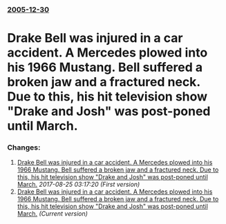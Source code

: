 ### [2005-12-30](/news/2005/12/30/index.md)

#  Drake Bell was injured in a car accident. A Mercedes plowed into his 1966 Mustang. Bell suffered a broken jaw and a fractured neck. Due to this, his hit television show "Drake and Josh" was post-poned until March.




### Changes:

1. [ Drake Bell was injured in a car accident. A Mercedes plowed into his 1966 Mustang. Bell suffered a broken jaw and a fractured neck. Due to this, his hit television show "Drake and Josh" was post-poned until March.](/news/2005/12/30/drake-bell-was-injured-in-a-car-accident-a-mercedes-plowed-into-his-1966-mustang-bell-suffered-a-broken-jaw-and-a-fractured-neck-due.md) _2017-08-25 03:17:20 (First version)_
1. [ Drake Bell was injured in a car accident. A Mercedes plowed into his 1966 Mustang. Bell suffered a broken jaw and a fractured neck. Due to this, his hit television show "Drake and Josh" was post-poned until March.](/news/2005/12/30/drake-bell-was-injured-in-a-car-accident-a-mercedes-plowed-into-his-1966-mustang-bell-suffered-a-broken-jaw-and-a-fractured-neck-due-to.md) _(Current version)_
